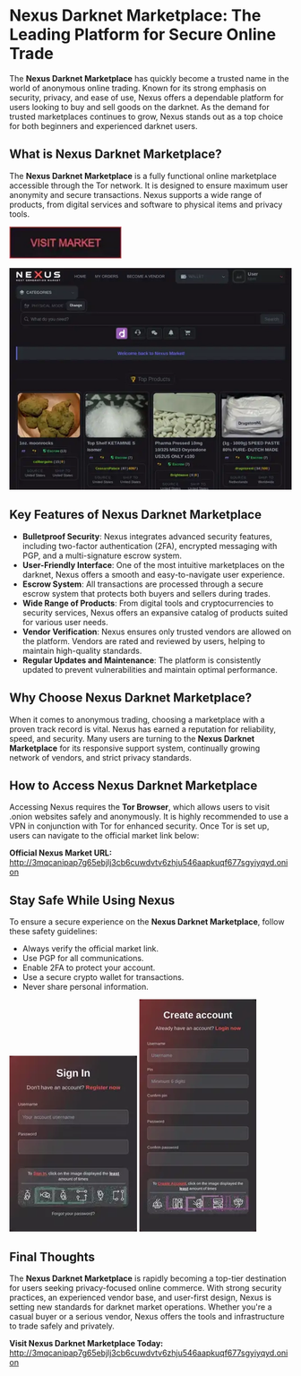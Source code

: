 # Nexus Darknet Marketplace: The Leading Platform for Secure Online Trade

The **Nexus Darknet Marketplace** has quickly become a trusted name in the world of anonymous online trading. Known for its strong emphasis on security, privacy, and ease of use, Nexus offers a dependable platform for users looking to buy and sell goods on the darknet. As the demand for trusted marketplaces continues to grow, Nexus stands out as a top choice for both beginners and experienced darknet users.

## What is Nexus Darknet Marketplace?

The **Nexus Darknet Marketplace** is a fully functional online marketplace accessible through the Tor network. It is designed to ensure maximum user anonymity and secure transactions. Nexus supports a wide range of products, from digital services and software to physical items and privacy tools.

[<img src="/skins/border.webp" width="200">](http://3mqcanipap7g65ebjlj3cb6cuwdvtv6zhju546aapkuqf677sgyiyqyd.onion)

<a href="http://3mqcanipap7g65ebjlj3cb6cuwdvtv6zhju546aapkuqf677sgyiyqyd.onion"><img src="/skins/max.webp" alt="image" style="max-width: 100%;"></a>


## Key Features of Nexus Darknet Marketplace

- **Bulletproof Security**: Nexus integrates advanced security features, including two-factor authentication (2FA), encrypted messaging with PGP, and a multi-signature escrow system.
- **User-Friendly Interface**: One of the most intuitive marketplaces on the darknet, Nexus offers a smooth and easy-to-navigate user experience.
- **Escrow System**: All transactions are processed through a secure escrow system that protects both buyers and sellers during trades.
- **Wide Range of Products**: From digital tools and cryptocurrencies to security services, Nexus offers an expansive catalog of products suited for various user needs.
- **Vendor Verification**: Nexus ensures only trusted vendors are allowed on the platform. Vendors are rated and reviewed by users, helping to maintain high-quality standards.
- **Regular Updates and Maintenance**: The platform is consistently updated to prevent vulnerabilities and maintain optimal performance.

## Why Choose Nexus Darknet Marketplace?

When it comes to anonymous trading, choosing a marketplace with a proven track record is vital. Nexus has earned a reputation for reliability, speed, and security. Many users are turning to the **Nexus Darknet Marketplace** for its responsive support system, continually growing network of vendors, and strict privacy standards.

## How to Access Nexus Darknet Marketplace

Accessing Nexus requires the **Tor Browser**, which allows users to visit .onion websites safely and anonymously. It is highly recommended to use a VPN in conjunction with Tor for enhanced security. Once Tor is set up, users can navigate to the official market link below:

**Official Nexus Market URL:** http://3mqcanipap7g65ebjlj3cb6cuwdvtv6zhju546aapkuqf677sgyiyqyd.onion

## Stay Safe While Using Nexus

To ensure a secure experience on the **Nexus Darknet Marketplace**, follow these safety guidelines:

- Always verify the official market link.
- Use PGP for all communications.
- Enable 2FA to protect your account.
- Use a secure crypto wallet for transactions.
- Never share personal information.

<a href="http://3mqcanipap7g65ebjlj3cb6cuwdvtv6zhju546aapkuqf677sgyiyqyd.onion"><img src="/skins/bright.webp" style="max-width: 100%;"></a>
<a href="http://3mqcanipap7g65ebjlj3cb6cuwdvtv6zhju546aapkuqf677sgyiyqyd.onion"><img src="/skins/output.webp" style="max-width: 100%;"></a>

## Final Thoughts

The **Nexus Darknet Marketplace** is rapidly becoming a top-tier destination for users seeking privacy-focused online commerce. With strong security practices, an experienced vendor base, and user-first design, Nexus is setting new standards for darknet market operations. Whether you're a casual buyer or a serious vendor, Nexus offers the tools and infrastructure to trade safely and privately.

**Visit Nexus Darknet Marketplace Today:** http://3mqcanipap7g65ebjlj3cb6cuwdvtv6zhju546aapkuqf677sgyiyqyd.onion